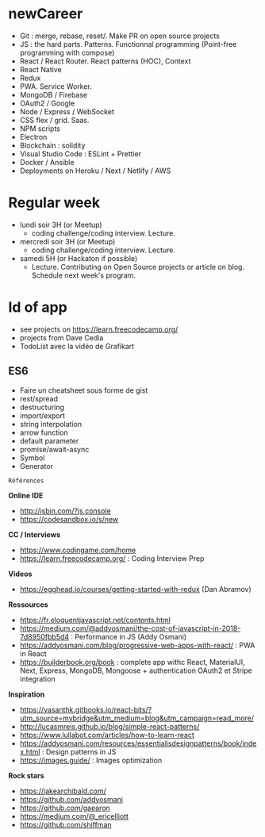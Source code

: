 # newCareer

- Git : merge, rebase, reset/. Make PR on open source projects
- JS : the hard parts. Patterns. Functionnal programming (Point-free programming with compose)
- React / React Router. React patterns (HOC), Context
- React Native
- Redux
- PWA. Service Worker.
- MongoDB / Firebase
- OAuth2 / Google
- Node / Express / WebSocket
- CSS flex / grid. Saas.
- NPM scripts
- Electron
- Blockchain : solidity
- Visual Studio Code : ESLint + Prettier
- Docker / Ansible
- Deployments on Heroku / Next / Netlify / AWS

# Regular week

- lundi soir 3H (or Meetup)
  - coding challenge/coding interview. Lecture.
- mercredi soir 3H  (or Meetup)
  - coding challenge/coding interview. Lecture.
- samedi 5H (or Hackaton if possible)
  - Lecture. Contributing on Open Source projects or article on blog. Schedule next week's program.
  
  
# Id of app

- see projects on https://learn.freecodecamp.org/
- projects from Dave Cedia
- TodoList avec la vidéo de Grafikart

## ES6

- Faire un cheatsheet sous forme de gist
- rest/spread
- destructuring
- import/export
- string interpolation
- arrow function
- default parameter
- promise/await-async
- Symbol
- Generator


`Références`

**Online IDE**

- http://jsbin.com/?js,console
- https://codesandbox.io/s/new

**CC / Interviews**

- https://www.codingame.com/home
- https://learn.freecodecamp.org/ : Coding Interview Prep

**Videos**

- https://egghead.io/courses/getting-started-with-redux (Dan Abramov)

**Ressources**

- https://fr.eloquentjavascript.net/contents.html
- https://medium.com/@addyosmani/the-cost-of-javascript-in-2018-7d8950fbb5d4 : Performance in JS (Addy Osmani)
- https://addyosmani.com/blog/progressive-web-apps-with-react/ : PWA in React
- https://builderbook.org/book : complete app withc React, MaterialUI, Next, Express, MongoDB, Mongoose + authentication OAuth2 et Stripe integration

**Inspiration**

- https://vasanthk.gitbooks.io/react-bits/?utm_source=mybridge&utm_medium=blog&utm_campaign=read_more/
- http://lucasmreis.github.io/blog/simple-react-patterns/
- https://www.lullabot.com/articles/how-to-learn-react
- https://addyosmani.com/resources/essentialjsdesignpatterns/book/index.html : Design patterns in JS
- https://images.guide/ : Images optimization

**Rock stars**

- https://jakearchibald.com/
- https://github.com/addyosmani
- https://github.com/gaearon
- https://medium.com/@_ericelliott
- https://github.com/shiffman
